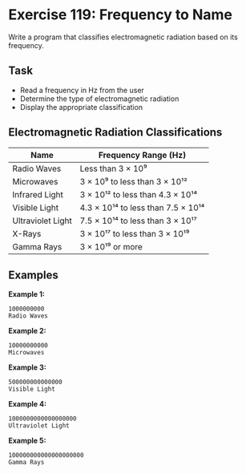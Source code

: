 # Exercise 119: Frequency to Name

Write a program that classifies electromagnetic radiation based on its frequency.

## Task
- Read a frequency in Hz from the user
- Determine the type of electromagnetic radiation
- Display the appropriate classification

## Electromagnetic Radiation Classifications
| Name | Frequency Range (Hz) |
|------|---------------------|
| Radio Waves | Less than 3 × 10⁹ |
| Microwaves | 3 × 10⁹ to less than 3 × 10¹² |
| Infrared Light | 3 × 10¹² to less than 4.3 × 10¹⁴ |
| Visible Light | 4.3 × 10¹⁴ to less than 7.5 × 10¹⁴ |
| Ultraviolet Light | 7.5 × 10¹⁴ to less than 3 × 10¹⁷ |
| X-Rays | 3 × 10¹⁷ to less than 3 × 10¹⁹ |
| Gamma Rays | 3 × 10¹⁹ or more |

## Examples
**Example 1:**
```
1000000000
Radio Waves
```

**Example 2:**
```
10000000000
Microwaves
```

**Example 3:**
```
500000000000000
Visible Light
```

**Example 4:**
```
1000000000000000000
Ultraviolet Light
```

**Example 5:**
```
100000000000000000000
Gamma Rays
```


